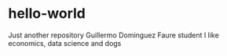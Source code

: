 # hello-world
Just another repository
Guillermo Dominguez Faure student
I like economics, data science and dogs
